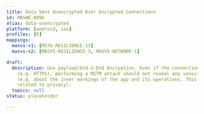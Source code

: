```yaml
---
title: Data Sent Unencrypted Over Encrypted Connections
id: MASWE-0096
alias: data-unencrypted
platform: [android, ios]
profiles: [R]
mappings:
  masvs-v1: [MSTG-RESILIENCE-13]
  masvs-v2: [MASVS-RESILIENCE-3, MASVS-NETWORK-1]

draft:
  description: Use payload/End-2-End Encryption. Even if the connection is encrypted
    (e.g. HTTPS), performing a MITM attack should not reveal any sensitive information
    (e.g. about the inner workings of the app and its operations. This is not necessarily
    related to privacy).
  topics: null
status: placeholder

---
```


